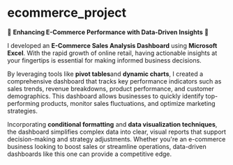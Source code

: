 # ecommerce_project
🚀 **Enhancing E-Commerce Performance with Data-Driven Insights** 🚀

I developed an **E-Commerce Sales Analysis Dashboard** using **Microsoft Excel**. With the rapid growth of online retail, having actionable insights at your fingertips is essential for making informed business decisions. 

By leveraging tools like **pivot tables**and  **dynamic charts**, I created a comprehensive dashboard that tracks key performance indicators such as sales trends, revenue breakdowns, product performance, and customer demographics. This dashboard allows businesses to quickly identify top-performing products, monitor sales fluctuations, and optimize marketing strategies.

Incorporating **conditional formatting** and **data visualization techniques**, the dashboard simplifies complex data into clear, visual reports that support decision-making and strategy adjustments. Whether you're an e-commerce business looking to boost sales or streamline operations, data-driven dashboards like this one can provide a competitive edge.

